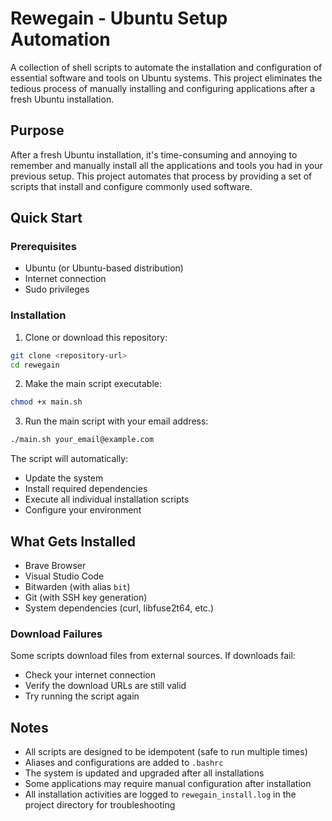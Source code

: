# Rewegain - Ubuntu Setup Automation

A collection of shell scripts to automate the installation and configuration of essential software and tools on Ubuntu systems. This project eliminates the tedious process of manually installing and configuring applications after a fresh Ubuntu installation.

## Purpose

After a fresh Ubuntu installation, it's time-consuming and annoying to remember and manually install all the applications and tools you had in your previous setup. This project automates that process by providing a set of scripts that install and configure commonly used software.

## Quick Start

### Prerequisites
- Ubuntu (or Ubuntu-based distribution)
- Internet connection
- Sudo privileges

### Installation

1. Clone or download this repository:
```bash
git clone <repository-url>
cd rewegain
```

2. Make the main script executable:
```bash
chmod +x main.sh
```

3. Run the main script with your email address:
```bash
./main.sh your_email@example.com
```

The script will automatically:
- Update the system
- Install required dependencies
- Execute all individual installation scripts
- Configure your environment

## What Gets Installed

- Brave Browser
- Visual Studio Code
- Bitwarden (with alias `bit`)
- Git (with SSH key generation)
- System dependencies (curl, libfuse2t64, etc.)

### Download Failures

Some scripts download files from external sources. If downloads fail:
- Check your internet connection
- Verify the download URLs are still valid
- Try running the script again

## Notes

- All scripts are designed to be idempotent (safe to run multiple times)
- Aliases and configurations are added to `.bashrc`
- The system is updated and upgraded after all installations
- Some applications may require manual configuration after installation
- All installation activities are logged to `rewegain_install.log` in the project directory for troubleshooting 